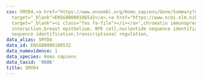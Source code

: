 ```yaml
---
csv: SMYD4,<a href="https://www.ensembl.org/Homo_sapiens/Gene/Summary?db=core;g=ENSG00000186532"
  target="_blank">ENSG00000186532</a>,<a href="https://www.ncbi.nlm.nih.gov/pubmed/22863008"
  target="_blank"><i class="fas fa-file"></i></a>",chromatin immunoprecipitation assay,direct
  interaction,breast epithelium, BPE cell,nucleotide sequence identification,nucleotide
  sequence identification,transcriptional regulation,
data_alias: SMYD4
data_id: ENSG00000186532
data_numevidence: 1
data_species: Homo sapiens
data_taxid: '9606'
title: SMYD4
---
```

